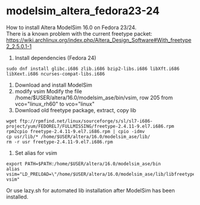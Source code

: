 # modelsim_altera_fedora23-24

How to install Altera ModelSim 16.0 on Fedora 23/24.<br/>
There is a known problem with the current freetype packet:
https://wiki.archlinux.org/index.php/Altera_Design_Software#With_freetype2_2.5.0.1-1

1. Install dependencies (Fedora 24)
```
sudo dnf install glibc.i686 zlib.i686 bzip2-libs.i686 libXft.i686 libXext.i686 ncurses-compat-libs.i686
```
1. Download and install ModelSim
1. modify vsim
Modify the file /home/$USER/altera/16.0/modelsim_ase/bin/vsim, row 205 from  vco="linux_rh60" to vco="linux"
1. Download old freetype package, extract, copy lib
```
wget ftp://rpmfind.net/linux/sourceforge/s/sl/sl7-i686-project/yum/FEDOREL7/FULLMISSING/freetype-2.4.11-9.el7.i686.rpm
rpm2cpio freetype-2.4.11-9.el7.i686.rpm | cpio -idmv
cp usr/lib/* /home/$USER/altera/16.0/modelsim_ase/lib/
rm -r usr freetype-2.4.11-9.el7.i686.rpm  
```

1. Set alias for vsim
```
export PATH=$PATH:/home/$USER/altera/16.0/modelsim_ase/bin
alias vsim="LD_PRELOAD=\"/home/$USER/altera/16.0/modelsim_ase/lib/libfreetype.so.6\" vsim"
```
Or use lazy.sh for automated lib installation after ModelSim has been installed.
